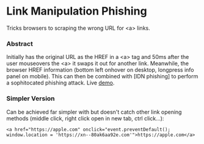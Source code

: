 # Link Manipulation Phishing
Tricks browsers to scraping the wrong URL for &lt;a> links.

### Abstract
Initially has the original URL as the HREF in a &lt;a> tag and 50ms after the user mouseovers the &lt;a> it swaps it out for another link. Meanwhile, the browser HREF information (bottom left onhover on desktop, longpress info panel on mobile). This can then be combined with [IDN phishing] to perform a sophitocated phishing attack. Live [demo](https://harrisonm.com/fish).

### Simpler Version
Can be achieved far simpler with but doesn't catch other link opening methods (middle click, right click open in new tab, ctrl click...):

`<a href="https://apple.com" onclick="event.preventDefault(); window.location = 'https://xn--80ak6aa92e.com'">https://apple.com</a>`
